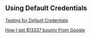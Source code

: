 ## Using Default Credentials

[Testing for Default Credentials](https://owasp.org/www-project-web-security-testing-guide/latest/4-Web_Application_Security_Testing/04-Authentication_Testing/02-Testing_for_Default_Credentials)

[How I got $13337 bounty From Google](https://thesecurityexperts.wordpress.com/2017/09/24/how-i-got-13337-bounty-from-google/)
